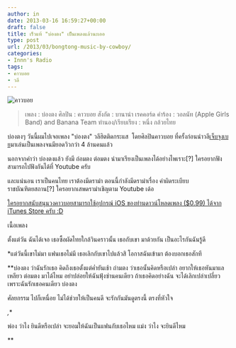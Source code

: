 ```yaml
---
author: in
date: 2013-03-16 16:59:27+00:00
draft: false
title: เร็วแท้ "บ่องตง" เป็นเพลงแล้วนะเออ
type: post
url: /2013/03/bongtong-music-by-cowboy/
categories:
- Innn's Radio
tags:
- คาวบอย
- วลี
---
```


![คาวบอย](https://www.innnblog.com/wp-content/uploads/2013/03/883144_498746193515514_953519753_o.jpg)



<blockquote>เพลง : บ่องตง
ศิลปิน : คาวบอย
สังกัด : บานาน่า เรคคอร์ด
คำร้อง : วอลนัท (Apple Girls Band) and Banana Team
ทำนอง/เรียบเรียง : หนึ่ง กล้วยไทย</blockquote>


บ่องตงๆ วันนี้ผมไปเจอเพลง "บ่องตง" วลีฮิตติดกระแส  โดยศิลปินคาวบอย ที่ครั้งก่อนนำวลี[เจ็บจุงเบย](http://www.youtube.com/watch?v=9N5MFj1ybQg)มาเล่นเป็นเพลงจนมียอดวิวกว่า 4 ล้านคนแล้ว

นอกจากคำว่า บ่องตงแล้ว ยังมี ถ่อมตง ต่อมตง นำมาเรียงเป็นเพลงได้อย่างไพเราะ[?] ใครอยากฟังสามารถไปฟังกันได้ที่ Youtube ครับ

และแน่นอน เราเป็นคนไทย เราต้องมีดราม่า ตอนนี้กำลังมีดราม่าเรื่อง คำผิดระเบียบราชบัณฑิตยสถาน[?] ใครอยากเสพดราม่าเชิญตาม Youtube เด้อ

[ใครอยากสนับสนุนวงคาวบอยสามารถใช้อุปกรณ์ iOS ของท่านดาวน์โหลดเพลง ($0.99) ได้จาก iTunes Store ครับ :D](https://itunes.apple.com/th/album/single-ep/id620323322)





เนื้อเพลง

ตั้งแต่วัน ฉันได้เจอ เธอซื้อผัดไทยใกล้วินคราวนั้น
เธอกับเขา มาด้วยกัน เป็นอะไรกันฉันรู้ดี

*แต่วันนี้เขาไม่มา แฟนเธอไม่มี เธอเลิกกับเขาไปแล้วสิ
โอกาสฉันเข้ามา ต้องบอกเธอสักที

**บ่องตง ว่าฉันรักเธอ คิดถึงเธอตั้งแต่ค่ำยันเช้า
ถ่ามตง ว่าเธอนั้นคิดหรือเปล่า อยากให้เธอหันมาแลเหลียว
ต่อมตง มาได้ไหม อย่าปล่อยให้ฉันฟุ้งซ่านคนเดียว
ถ้าเธอคิดอย่างฉัน จะได้เลิกเปล่าเปลี่ยว
เพราะฉันรักเธอคนเดียว บ่องตง

ศัลยกรรม ไปก็เหนื่อย ไม่ได้ช่วยให้เป็นคนดี
จะรักกันมันดูตรงนี้ ตรงที่หัวใจ

*,**

พ่อง ว่าไง ยินดีหรือเปล่า จะยอมให้ฉันเป็นแฟนกับเธอไหม
แม่ง ว่าไง จะยินดีไหม

**
